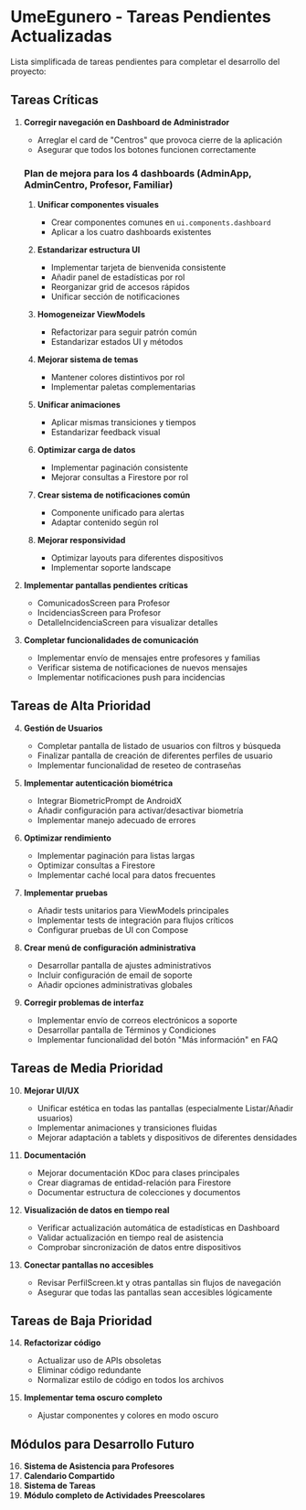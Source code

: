 # UmeEgunero - Tareas Pendientes Actualizadas

Lista simplificada de tareas pendientes para completar el desarrollo del proyecto:

## Tareas Críticas

1. **Corregir navegación en Dashboard de Administrador**
   - Arreglar el card de "Centros" que provoca cierre de la aplicación
   - Asegurar que todos los botones funcionen correctamente
   
   ### Plan de mejora para los 4 dashboards (AdminApp, AdminCentro, Profesor, Familiar)
   1. **Unificar componentes visuales**
      - Crear componentes comunes en `ui.components.dashboard`
      - Aplicar a los cuatro dashboards existentes
      
   2. **Estandarizar estructura UI**
      - Implementar tarjeta de bienvenida consistente
      - Añadir panel de estadísticas por rol
      - Reorganizar grid de accesos rápidos
      - Unificar sección de notificaciones
      
   3. **Homogeneizar ViewModels**
      - Refactorizar para seguir patrón común
      - Estandarizar estados UI y métodos
      
   4. **Mejorar sistema de temas**
      - Mantener colores distintivos por rol
      - Implementar paletas complementarias
      
   5. **Unificar animaciones**
      - Aplicar mismas transiciones y tiempos
      - Estandarizar feedback visual
      
   6. **Optimizar carga de datos**
      - Implementar paginación consistente
      - Mejorar consultas a Firestore por rol
      
   7. **Crear sistema de notificaciones común**
      - Componente unificado para alertas
      - Adaptar contenido según rol
      
   8. **Mejorar responsividad**
      - Optimizar layouts para diferentes dispositivos
      - Implementar soporte landscape

2. **Implementar pantallas pendientes críticas**
   - ComunicadosScreen para Profesor
   - IncidenciasScreen para Profesor
   - DetalleIncidenciaScreen para visualizar detalles

3. **Completar funcionalidades de comunicación**
   - Implementar envío de mensajes entre profesores y familias
   - Verificar sistema de notificaciones de nuevos mensajes
   - Implementar notificaciones push para incidencias

## Tareas de Alta Prioridad

4. **Gestión de Usuarios**
   - Completar pantalla de listado de usuarios con filtros y búsqueda
   - Finalizar pantalla de creación de diferentes perfiles de usuario
   - Implementar funcionalidad de reseteo de contraseñas

5. **Implementar autenticación biométrica**
   - Integrar BiometricPrompt de AndroidX
   - Añadir configuración para activar/desactivar biometría
   - Implementar manejo adecuado de errores

6. **Optimizar rendimiento**
   - Implementar paginación para listas largas
   - Optimizar consultas a Firestore
   - Implementar caché local para datos frecuentes

7. **Implementar pruebas**
   - Añadir tests unitarios para ViewModels principales
   - Implementar tests de integración para flujos críticos
   - Configurar pruebas de UI con Compose

8. **Crear menú de configuración administrativa**
   - Desarrollar pantalla de ajustes administrativos
   - Incluir configuración de email de soporte
   - Añadir opciones administrativas globales

9. **Corregir problemas de interfaz**
   - Implementar envío de correos electrónicos a soporte
   - Desarrollar pantalla de Términos y Condiciones
   - Implementar funcionalidad del botón "Más información" en FAQ

## Tareas de Media Prioridad

10. **Mejorar UI/UX**
    - Unificar estética en todas las pantallas (especialmente Listar/Añadir usuarios)
    - Implementar animaciones y transiciones fluidas
    - Mejorar adaptación a tablets y dispositivos de diferentes densidades

11. **Documentación**
    - Mejorar documentación KDoc para clases principales
    - Crear diagramas de entidad-relación para Firestore
    - Documentar estructura de colecciones y documentos

12. **Visualización de datos en tiempo real**
    - Verificar actualización automática de estadísticas en Dashboard
    - Validar actualización en tiempo real de asistencia
    - Comprobar sincronización de datos entre dispositivos

13. **Conectar pantallas no accesibles**
    - Revisar PerfilScreen.kt y otras pantallas sin flujos de navegación
    - Asegurar que todas las pantallas sean accesibles lógicamente

## Tareas de Baja Prioridad

14. **Refactorizar código**
    - Actualizar uso de APIs obsoletas
    - Eliminar código redundante
    - Normalizar estilo de código en todos los archivos

15. **Implementar tema oscuro completo**
    - Ajustar componentes y colores en modo oscuro

## Módulos para Desarrollo Futuro

16. **Sistema de Asistencia para Profesores**
17. **Calendario Compartido**
18. **Sistema de Tareas**
19. **Módulo completo de Actividades Preescolares**